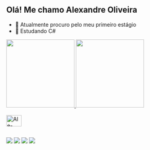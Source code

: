 ## Olá! Me chamo Alexandre Oliveira

- 🔭 Atualmente procuro pelo meu primeiro estágio
- 🌱 Estudando C#

<div>
  <a href="https://github.com/AlexandreOliveiraSanches">
  <img height="180em" src="https://github-readme-stats.vercel.app/api?username=AlexandreOliveiraSanches&show_icons=true&theme=dracula"/>
  <img height="180em" src="https://github-readme-stats.vercel.app/api/top-langs/?username=AlexandreOliveiraSanches&layout=compact&theme=dracula"/>
</div>
    
<div style="display: inline_block"><br>
  <img align="center" alt="Ale-Csharp" height="30" width="40" src="https://cdn.jsdelivr.net/gh/devicons/devicon/icons/csharp/csharp-original.svg"/>
</div>

##

<div>
  <a href="https://api.whatsapp.com/send?phone=5514981337312"><img src="https://img.shields.io/badge/WhatsApp-25D366?style=for-the-badge&logo=whatsapp&logoColor=white" target="_blank"></a>
  <a href="https://www.linkedin.com/in/alexandre-oliveira-b09551218"><img src="https://img.shields.io/badge/LinkedIn-0077B5?style=for-the-badge&logo=linkedin&logoColor=white" target="_blank"></a>
  <a href="mailto:ao.sanches.ao@gamil.com"><img src="https://img.shields.io/badge/Gmail-D14836?style=for-the-badge&logo=gmail&logoColor=white" target="_blank"></a>
  <a href="https://www.instagram.com/alex_o.sanches/"><img src="https://img.shields.io/badge/Instagram-E4405F?style=for-the-badge&logo=instagram&logoColor=white" target="_blank"></a>
</div>
          
